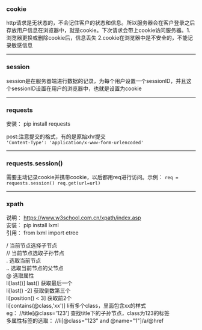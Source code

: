 ### cookie
http请求是无状态的，不会记住客户的状态和信息。所以服务器会在客户登录之后存放用户信息在浏览器中，就是cookie。下次请求会带上cookie访问服务器。1. 浏览器更换或删除cookie后，信息丢失 2.cookie在浏览器中是不安全的，不能记录敏感信息

---
### session
session是在服务器端进行数据的记录，为每个用户设置一个sessionID，并且这个sessionID设置在用户的浏览器中，也就是设置为cookie

---
### requests
安装： pip install requests  

post:注意提交的格式，有的是原始xhr提交  
`
    'Content-Type': 'application/x-www-form-urlencoded'
`

---
### requests.session()
需要主动记录cookie并携带cookie，以后都用req进行访问。示例：
`
req = requests.session()
req.get(url=url)
`

---
### xpath
说明： https://www.w3school.com.cn/xpath/index.asp  
安装： pip install lxml  
引用： from lxml import etree  

/ 当前节点选择子节点  
// 当前节点选取子孙节点  
. 选取当前节点  
.. 选取当前节点的父节点  
@ 选取属性  
li[last()] last() 获取最后一个  
li[last() -2] 获取倒数第三个  
li[position() < 3] 获取前2个  
li[contains(@class,'xx')] li有多个class，里面包含xx的样式  
eg： //title[@class='123'] 查找title下的子孙节点，class为123的标签  
多属性标签的选取： //li[@class="123" and @name="1"]/a/@href  




